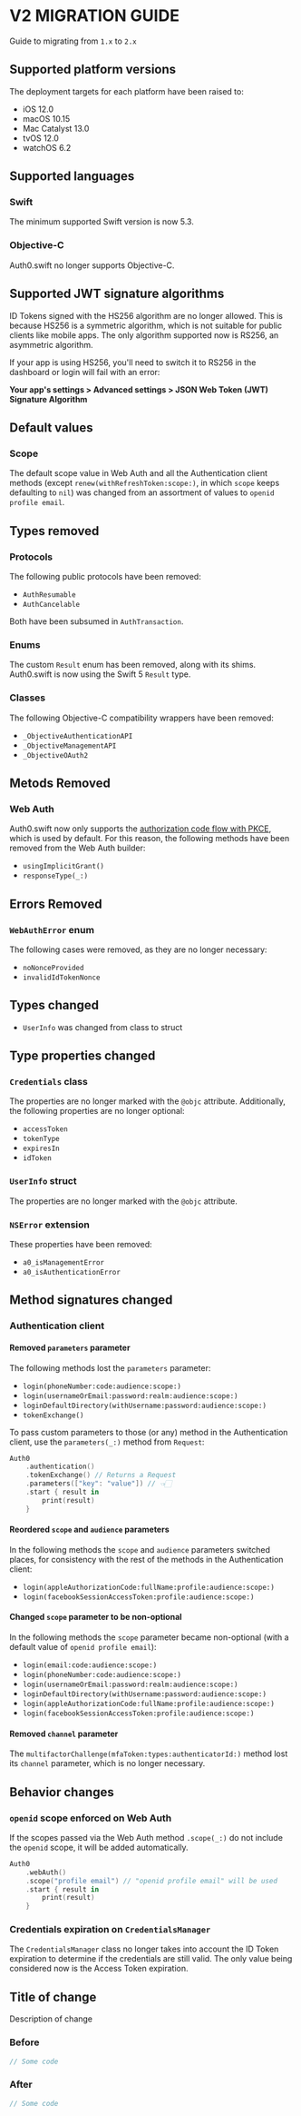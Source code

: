 # V2 MIGRATION GUIDE

Guide to migrating from `1.x` to `2.x`

## Supported platform versions

The deployment targets for each platform have been raised to:

- iOS 12.0
- macOS 10.15
- Mac Catalyst 13.0
- tvOS 12.0
- watchOS 6.2

## Supported languages

### Swift

The minimum supported Swift version is now 5.3.

### Objective-C

Auth0.swift no longer supports Objective-C.

## Supported JWT signature algorithms

ID Tokens signed with the HS256 algorithm are no longer allowed. 
This is because HS256 is a symmetric algorithm, which is not suitable for public clients like mobile apps.
The only algorithm supported now is RS256, an asymmetric algorithm.

If your app is using HS256, you'll need to switch it to RS256 in the dashboard or login will fail with an error:

**Your app's settings > Advanced settings > JSON Web Token (JWT) Signature Algorithm**

## Default values

### Scope

The default scope value in Web Auth and all the Authentication client methods (except `renew(withRefreshToken:scope:)`, in which `scope` keeps defaulting to `nil`) was changed from an assortment of values to `openid profile email`.

## Types removed

### Protocols

The following public protocols have been removed:

- `AuthResumable`
- `AuthCancelable`

Both have been subsumed in `AuthTransaction`.

### Enums

The custom `Result` enum has been removed, along with its shims. Auth0.swift is now using the Swift 5 `Result` type.

### Classes

The following Objective-C compatibility wrappers have been removed:

- `_ObjectiveAuthenticationAPI`
- `_ObjectiveManagementAPI`
- `_ObjectiveOAuth2`

## Metods Removed

### Web Auth

Auth0.swift now only supports the [authorization code flow with PKCE](https://auth0.com/blog/oauth-2-best-practices-for-native-apps/), which is used by default. For this reason, the following methods have been removed from the Web Auth builder:

- `usingImplicitGrant()`
- `responseType(_:)`

## Errors Removed

### `WebAuthError` enum

The following cases were removed, as they are no longer necessary:

- `noNonceProvided`
- `invalidIdTokenNonce`

## Types changed

- `UserInfo` was changed from class to struct

## Type properties changed

### `Credentials` class

The properties are no longer marked with the `@objc` attribute. Additionally, the following properties are no longer optional:

- `accessToken`
- `tokenType`
- `expiresIn`
- `idToken`

### `UserInfo` struct

The properties are no longer marked with the `@objc` attribute.

### `NSError` extension

These properties have been removed:

- `a0_isManagementError`
- `a0_isAuthenticationError`

## Method signatures changed

### Authentication client

#### Removed `parameters` parameter

The following methods lost the `parameters` parameter:

- `login(phoneNumber:code:audience:scope:)`
- `login(usernameOrEmail:password:realm:audience:scope:)`
- `loginDefaultDirectory(withUsername:password:audience:scope:)`
- `tokenExchange()`

To pass custom parameters to those (or any) method in the Authentication client, use the `parameters(_:)` method from `Request`:

```swift
Auth0
    .authentication()
    .tokenExchange() // Returns a Request
    .parameters(["key": "value"]) // 👈🏻
    .start { result in
        print(result)
    }
```

#### Reordered `scope` and `audience` parameters

In the following methods the `scope` and `audience` parameters switched places, for consistency with the rest of the methods in the Authentication client:

- `login(appleAuthorizationCode:fullName:profile:audience:scope:)`
- `login(facebookSessionAccessToken:profile:audience:scope:)`

#### Changed `scope` parameter to be non-optional

In the following methods the `scope` parameter became non-optional (with a default value of `openid profile email`):

- `login(email:code:audience:scope:)`
- `login(phoneNumber:code:audience:scope:)`
- `login(usernameOrEmail:password:realm:audience:scope:)`
- `loginDefaultDirectory(withUsername:password:audience:scope:)`
- `login(appleAuthorizationCode:fullName:profile:audience:scope:)`
- `login(facebookSessionAccessToken:profile:audience:scope:)`

#### Removed `channel` parameter

The `multifactorChallenge(mfaToken:types:authenticatorId:)` method lost its `channel` parameter, which is no longer necessary.

## Behavior changes

### `openid` scope enforced on Web Auth

If the scopes passed via the Web Auth method `.scope(_:)` do not include the `openid` scope, it will be added automatically.

```swift
Auth0
    .webAuth()
    .scope("profile email") // "openid profile email" will be used
    .start { result in
        print(result)
    }
```

### Credentials expiration on `CredentialsManager` 

The `CredentialsManager` class no longer takes into account the ID Token expiration to determine if the credentials are still valid. The only value being considered now is the Access Token expiration.

## Title of change

Description of change

### Before

```swift
// Some code
```

### After

```swift
// Some code
```
